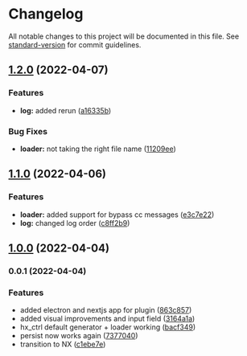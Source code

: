 # Changelog

All notable changes to this project will be documented in this file. See [standard-version](https://github.com/conventional-changelog/standard-version) for commit guidelines.

## [1.2.0](https://github.com/mthines/hx-ctrl/compare/v1.1.0...v1.2.0) (2022-04-07)


### Features

* **log:** added rerun ([a16335b](https://github.com/mthines/hx-ctrl/commit/a16335b472e120b29334ea298bf30bd2ce636da0))


### Bug Fixes

* **loader:** not taking the right file name ([11209ee](https://github.com/mthines/hx-ctrl/commit/11209eec46332d2ddc74d5c63ba99210adf0ec37))

## [1.1.0](https://github.com/mthines/hx-ctrl/compare/v1.0.0...v1.1.0) (2022-04-06)


### Features

* **loader:** added support for bypass cc messages ([e3c7e22](https://github.com/mthines/hx-ctrl/commit/e3c7e22bfc3f3a4e226cf17922ebae1055365620))
* **log:** changed log order ([c8ff2b9](https://github.com/mthines/hx-ctrl/commit/c8ff2b9761b044d51de51367ca22b3865c7797da))

## [1.0.0](https://github.com/mthines/hx-ctrl/compare/v0.0.1...v1.0.0) (2022-04-04)

### 0.0.1 (2022-04-04)


### Features

* added electron and nextjs app for plugin ([863c857](https://github.com/mthines/hx-ctrl/commit/863c857cc8b1cbe0117bd9d9b09e4b86acd58a30))
* added visual improvements and input field ([3164a1a](https://github.com/mthines/hx-ctrl/commit/3164a1a28fad093e5438fe3bc4c5de2d3ed9b733))
* hx_ctrl default generator + loader working ([bacf349](https://github.com/mthines/hx-ctrl/commit/bacf3494125f489bbce42bb04c543b282242fe99))
* persist now works again ([7377040](https://github.com/mthines/hx-ctrl/commit/7377040b7805bb0d5e174eec10cee064cfd5b864))
* transition to NX ([c1ebe7e](https://github.com/mthines/hx-ctrl/commit/c1ebe7ecdcbd6f416629b99e6742b0b9ae85bd38))
